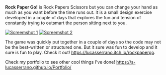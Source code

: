**Rock Paper Go!** is Rock Papers Scissors but you can change your hand as much as you want before the time runs out. It is a small design exercise developed in a couple of days that explores the fun and tension of constantly trying to outsmart the person sitting next to you.

[![Screemshot 1](https://img.itch.zone/aW1hZ2UvMjQ4MTM2OC8xNDczODA3Ni5qcGc=/347x500/%2Be0%2FuN.jpg)](https://www.youtube.com/watch?v=o-ZlygqNdPY)
[![Screemshot 2](https://img.itch.zone/aW1hZ2UvMjQ4MTM2OC8xNDczODA3OS5qcGc=/347x500/U0NR5W.jpg)](https://www.youtube.com/watch?v=o-ZlygqNdPY)

The game was quickly put together in a couple of days so the code may not be the best-written or structured one. But it sure was fun to develop and it sure is fun to play. Check it out! https://lucasserrano.itch.io/rockpapergo.

Check my portfolio to see other cool things I've done! https://s-lucasserrano.github.io/Portfolio/
